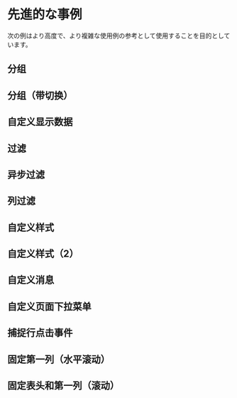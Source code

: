 <script setup>
import cusDisplayData from "../code/advance-examples/cus-display-data.vue";
import Filter from "../code/advance-examples/filter.vue";
import asyncFilter from "../code/advance-examples/async-filter.vue";
import catchRow  from "../code/advance-examples/catch-row.vue"
import filterInTable from "../code/advance-examples/filter-in-table.vue"
import fixedFirstColumn from "../code/advance-examples/fixed-first-column.vue"
import fixedHeaderAndFirstColumn from "../code/advance-examples/fixed-header-and-first-column.vue"
// import showControls from "../code/advance-examples/show-controls.vue"
import groupingWithToggle from "../code/advance-examples/grouping.vue"
import grouping from "../code/advance-examples/grouping2.vue"
import customizeStyle from "../code/advance-examples/custom-style.vue"
import customizeStyle2 from "../code/advance-examples/custom-style-2.vue"
import customizeMessages from "../code/advance-examples/cus-message.vue"
import customizePageDropdown from "../code/advance-examples/cus-page-drop.vue"

</script>

# 先進的な事例

次の例はより高度で、より複雑な使用例の参考として使用することを目的としています。

## 分组

<grouping/>

## 分组（带切换）

<groupingWithToggle/>

## 自定义显示数据

<cusDisplayData />

## 过滤

<Filter />

## 异步过滤

<asyncFilter />

## 列过滤

<filterInTable />

## 自定义样式

<customizeStyle/>

## 自定义样式（2）

<customizeStyle2/>

## 自定义消息

<customizeMessages/>

## 自定义页面下拉菜单

<customizePageDropdown/>

## 捕捉行点击事件

<catchRow/>

## 固定第一列（水平滚动）

<fixedFirstColumn/>

## 固定表头和第一列（滚动）

<fixedHeaderAndFirstColumn/>

<style>
.vtl-thead-th input{
    background-color: #fff;
}
.vtl tr:nth-child(2n) {
    background-color: white;
}
.vtl-tbody-checkbox {
    color-scheme: auto;
}
.vtl-paging {
    color: black;
}
.vtl-paging-pagination-page-li {
    margin-top: 0px !important;
}
.vtl select {
    -webkit-appearance: auto;
}
</style>
